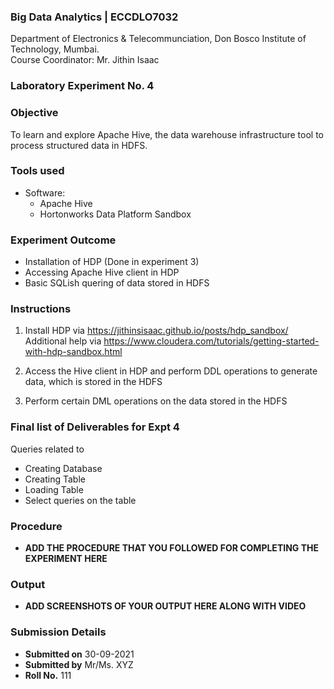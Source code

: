  ### Big Data Analytics | ECCDLO7032 
Department of Electronics & Telecommunciation, 
Don Bosco Institute of Technology, Mumbai.  
Course Coordinator: Mr. Jithin Isaac

### Laboratory Experiment No. 4
 
### Objective  
To learn and explore Apache Hive, the data warehouse infrastructure tool to process structured data in HDFS.

### Tools used  
- Software: 
  - Apache Hive
  - Hortonworks Data Platform Sandbox

### Experiment Outcome
- Installation of HDP (Done in experiment 3)
- Accessing Apache Hive client in HDP
- Basic SQLish quering of data stored in HDFS

  
### Instructions

1. Install HDP via https://jithinsisaac.github.io/posts/hdp_sandbox/  
Additional help via https://www.cloudera.com/tutorials/getting-started-with-hdp-sandbox.html

2. Access the Hive client in HDP and perform DDL operations to generate data, which is stored in the HDFS 

3. Perform certain DML operations on the data stored in the HDFS

### Final list of Deliverables for Expt 4  

Queries related to
  - Creating Database
  - Creating Table
  - Loading Table 
  - Select queries on the table

### Procedure 
- **ADD THE PROCEDURE THAT YOU FOLLOWED FOR COMPLETING THE EXPERIMENT HERE**

### Output
- **ADD SCREENSHOTS OF YOUR OUTPUT HERE ALONG WITH VIDEO**  

### Submission Details
- **Submitted on** 30-09-2021
- **Submitted by** Mr/Ms. XYZ
- **Roll No.** 111
